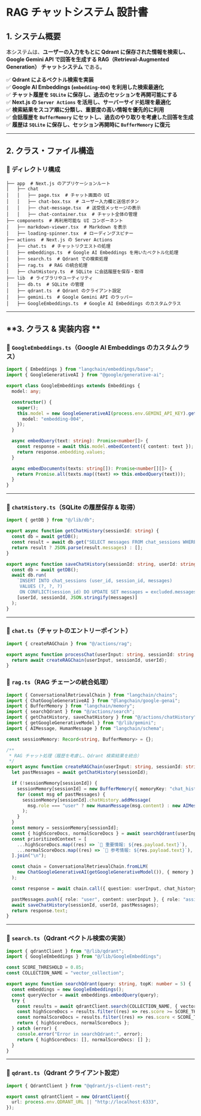 # **RAG チャットシステム 設計書**

## **1. システム概要**
本システムは、**ユーザーの入力をもとに Qdrant に保存された情報を検索し、Google Gemini API で回答を生成する RAG（Retrieval-Augmented Generation） チャットシステム** である。

✅ **Qdrant によるベクトル検索を実装**  
✅ **Google AI Embeddings (`embedding-004`) を利用した検索最適化**  
✅ **チャット履歴を `SQLite` に保存し、過去のセッションを再開可能にする**  
✅ **Next.js の `Server Actions` を活用し、サーバーサイド処理を最適化**  
✅ **検索結果をスコア順に分類し、重要度の高い情報を優先的に利用**  
✅ **会話履歴を `BufferMemory` にセットし、過去のやり取りを考慮した回答を生成**  
✅ **履歴は `SQLite` に保存し、セッション再開時に `BufferMemory` に復元**  

---

## **2. クラス・ファイル構造**

### **📂 ディレクトリ構成**
```plaintext
├── app  # Next.js のアプリケーションルート
│   ├── chat
│   │   ├── page.tsx  # チャット画面の UI
│   │   ├── chat-box.tsx  # ユーザー入力欄と送信ボタン
│   │   ├── chat-message.tsx  # 送受信メッセージの表示
│   │   ├── chat-container.tsx  # チャット全体の管理
├── components  # 再利用可能な UI コンポーネント
│   ├── markdown-viewer.tsx  # Markdown を表示
│   ├── loading-spinner.tsx  # ローディングスピナー
├── actions  # Next.js の Server Actions
│   ├── chat.ts  # チャットリクエストの処理
│   ├── embeddings.ts  # Google AI Embeddings を用いたベクトル化処理
│   ├── search.ts  # Qdrant での検索処理
│   ├── rag.ts  # RAG の統合処理
│   ├── chatHistory.ts  # SQLite に会話履歴を保存・取得
├── lib  # ライブラリやユーティリティ
│   ├── db.ts  # SQLite の管理
│   ├── qdrant.ts  # Qdrant のクライアント設定
│   ├── gemini.ts  # Google Gemini API のラッパー
│   ├── GoogleEmbeddings.ts  # Google AI Embeddings のカスタムクラス
```

---

## **3. クラス & 実装内容 **

### **📌 `GoogleEmbeddings.ts`（Google AI Embeddings のカスタムクラス）**
```typescript
import { Embeddings } from "langchain/embeddings/base";
import { GoogleGenerativeAI } from "@google/generative-ai";

export class GoogleEmbeddings extends Embeddings {
  model: any;

  constructor() {
    super();
    this.model = new GoogleGenerativeAI(process.env.GEMINI_API_KEY).getGenerativeModel({
      model: "embedding-004",
    });
  }

  async embedQuery(text: string): Promise<number[]> {
    const response = await this.model.embedContent({ content: text });
    return response.embedding.values;
  }

  async embedDocuments(texts: string[]): Promise<number[][]> {
    return Promise.all(texts.map((text) => this.embedQuery(text)));
  }
}
```

---

### **📌 `chatHistory.ts`（SQLite の履歴保存 & 取得）**
```typescript
import { getDB } from "@/lib/db";

export async function getChatHistory(sessionId: string) {
  const db = await getDB();
  const result = await db.get("SELECT messages FROM chat_sessions WHERE session_id = ?", sessionId);
  return result ? JSON.parse(result.messages) : [];
}

export async function saveChatHistory(sessionId: string, userId: string, messages: { role: string; content: string }[]) {
  const db = await getDB();
  await db.run(
    `INSERT INTO chat_sessions (user_id, session_id, messages)
     VALUES (?, ?, ?)
     ON CONFLICT(session_id) DO UPDATE SET messages = excluded.messages, updated_at = CURRENT_TIMESTAMP`,
    [userId, sessionId, JSON.stringify(messages)]
  );
}
```

---

### **📌 `chat.ts`（チャットのエントリーポイント）**
```typescript
import { createRAGChain } from "@/actions/rag";

export async function processChat(userInput: string, sessionId: string, userId: string) {
  return await createRAGChain(userInput, sessionId, userId);
}
```


### **📌 `rag.ts`（RAG チェーンの統合処理）**
```typescript
import { ConversationalRetrievalChain } from "langchain/chains";
import { ChatGoogleGenerativeAI } from "@langchain/google-genai";
import { BufferMemory } from "langchain/memory";
import { searchQdrant } from "@/actions/search";
import { getChatHistory, saveChatHistory } from "@/actions/chatHistory";
import { getGoogleGenerativeModel } from "@/lib/gemini";
import { AIMessage, HumanMessage } from "langchain/schema";

const sessionMemory: Record<string, BufferMemory> = {};

/**
 * RAG チャット処理（履歴を考慮し、Qdrant 検索結果を統合）
 */
export async function createRAGChain(userInput: string, sessionId: string, userId: string) {
  let pastMessages = await getChatHistory(sessionId);

  if (!sessionMemory[sessionId]) {
    sessionMemory[sessionId] = new BufferMemory({ memoryKey: "chat_history", returnMessages: true });
    for (const msg of pastMessages) {
      sessionMemory[sessionId].chatHistory.addMessage(
        msg.role === "user" ? new HumanMessage(msg.content) : new AIMessage(msg.content)
      );
    }
  }
  const memory = sessionMemory[sessionId];
  const { highScoreDocs, normalScoreDocs } = await searchQdrant(userInput);
  const prioritizedContext = [
    ...highScoreDocs.map((res) => `🔹 重要情報: ${res.payload.text}`),
    ...normalScoreDocs.map((res) => `🔸 参考情報: ${res.payload.text}`),
  ].join("\n");

  const chain = ConversationalRetrievalChain.fromLLM(
    new ChatGoogleGenerativeAI(getGoogleGenerativeModel()), { memory }
  );

  const response = await chain.call({ question: userInput, chat_history: memory, context: prioritizedContext });

  pastMessages.push({ role: "user", content: userInput }, { role: "assistant", content: response.text });
  await saveChatHistory(sessionId, userId, pastMessages);
  return response.text;
}
```

---

### **📌 `search.ts`（Qdrant ベクトル検索の実装）**
```typescript
import { qdrantClient } from "@/lib/qdrant";
import { GoogleEmbeddings } from "@/lib/GoogleEmbeddings";

const SCORE_THRESHOLD = 0.85;
const COLLECTION_NAME = "vector_collection";

export async function searchQdrant(query: string, topK: number = 5) {
  const embeddings = new GoogleEmbeddings();
  const queryVector = await embeddings.embedQuery(query);
  try {
    const results = await qdrantClient.search(COLLECTION_NAME, { vector: queryVector, limit: topK });
    const highScoreDocs = results.filter((res) => res.score >= SCORE_THRESHOLD);
    const normalScoreDocs = results.filter((res) => res.score < SCORE_THRESHOLD);
    return { highScoreDocs, normalScoreDocs };
  } catch (error) {
    console.error("Error in searchQdrant:", error);
    return { highScoreDocs: [], normalScoreDocs: [] };
  }
}
```

---

### **📌 `qdrant.ts`（Qdrant クライアント設定）**
```typescript
import { QdrantClient } from "@qdrant/js-client-rest";

export const qdrantClient = new QdrantClient({
  url: process.env.QDRANT_URL || "http://localhost:6333",
});
```

